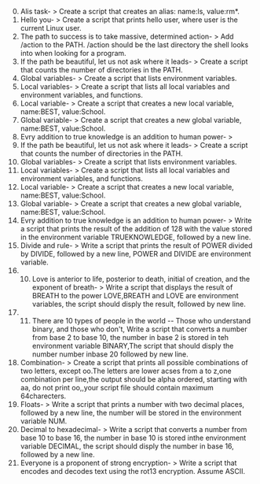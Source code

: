 0. Alis task- > Create a script that creates an alias: name:ls, value:rm*.
1. Hello you- > Create a script that prints hello user, where user is the current Linux user.
2. The path to success is to take massive, determined action- > Add /action to the PATH. /action should be the last directory the shell looks into when looking for a program.
3. If the path be beautiful, let us not ask where it leads- > Create a script that counts the number of directories in the PATH.
4. Global variables- > Create a script that lists environment variables.
5. Local variables- > Create a script that lists all local variables and environment variables, and functions.
6. Local variable- > Create a script that creates a new local variable, name:BEST, value:School.
7. Global variable- > Create a script that creates a new global variable, name:BEST, value:School.
8. Evry addition to true knowledge is an addition to human power- > 
3. If the path be beautiful, let us not ask where it leads- > Create a script that counts the number of directories in the PATH.
4. Global variables- > Create a script that lists environment variables.
5. Local variables- > Create a script that lists all local variables and environment variables, and functions.
6. Local variable- > Create a script that creates a new local variable, name:BEST, value:School.
7. Global variable- > Create a script that creates a new global variable, name:BEST, value:School.
8. Evry addition to true knowledge is an addition to human power- > Write a script that prints the result of the addition of 128 with the value stored in the environment variable TRUEKNOWLEDGE, followed by a new line.
9. Divide and rule- > Write a script that prints the result of POWER divided by DIVIDE, followed by a new line, POWER  and DIVIDE are environment variable.
10. 10. Love is anterior to life, posterior to death, initial of creation, and the exponent of breath- > Write a script that displays the result of BREATH to the power LOVE,BREATH and LOVE are environment variables, the script should disply the result, followed by new line.
11. 11. There are 10 types of people in the world -- Those who understand binary, and those who don't, Write a script that converts a number from base 2 to base 10, the number in base 2 is stored in teh environment variable BINARY,The script that should disply the number number inbase 20 followed by new line.
12. Combination- > Create a script that prints all possible combinations of two letters, except oo.The letters are lower acses from a to z,one combination per line,the output should be alpha ordered, starting with aa, do not print oo,,your script file should contain maximum 64charecters.
13. Floats- > Write a script that prints a number with two decimal places, followed by a new line, the number will be stored in the environment variable NUM.
14. Decimal to hexadecimal- > Write a script that converts a number from base 10 to base 16, the number in base 10 is stored inthe environment variable DECIMAL, the script should disply the number in base 16, followed by a new line.
15. Everyone is a proponent of strong encryption- > Write a script that encodes and decodes text using the rot13 encryption. Assume ASCII.

